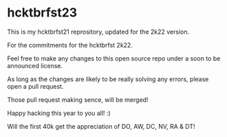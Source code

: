 # hcktbrfst23

This is my hcktbrfst21 reprository, updated for the 2k22 version.

For the commitments for the hcktbrfst 2k22.

Feel free to make any changes to this open source repo under a soon to be announced license.

As long as the changes are likely to be really solving any errors, please open a pull request.

Those pull request making sence, will be merged!

Happy hacking this year to you all! :)

Will the first 40k get the appreciation of DO, AW, DC, NV, RA & DT!
